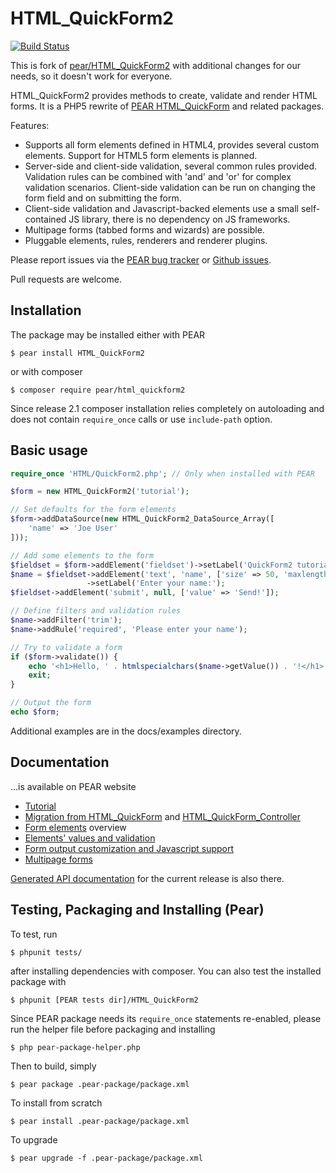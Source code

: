 # HTML_QuickForm2

[![Build Status](https://travis-ci.com/freelancehunt/HTML_QuickForm2/workflows/Continuous%20Integration/badge.svg?branch=trunk)](https://travis-ci.com/freelancehunt/HTML_QuickForm2/actions?query=branch%3Atrunk+workflow%3A%22Continuous+Integration%22)

This is fork of [pear/HTML_QuickForm2] with additional changes for our needs, so it doesn't work for everyone.

HTML_QuickForm2 provides methods to create, validate and render HTML forms. It is a PHP5 rewrite of [PEAR HTML_QuickForm]
and related packages.

Features:

 * Supports all form elements defined in HTML4, provides several custom elements. Support for HTML5 form elements is
   planned.
 * Server-side and client-side validation, several common rules provided. Validation rules can be combined with
   'and' and 'or' for complex validation scenarios. Client-side validation can be run on changing the form field and
   on submitting the form.
 * Client-side validation and Javascript-backed elements use a small self-contained JS library, there is no
   dependency on JS frameworks.
 * Multipage forms (tabbed forms and wizards) are possible.
 * Pluggable elements, rules, renderers and renderer plugins.

Please report issues via the [PEAR bug tracker] or [Github issues].

Pull requests are welcome.

[pear/HTML_QuickForm2]: https://github.com/pear/HTML_QuickForm2/
[PEAR HTML_QuickForm]: https://pear.php.net/package/HTML_QuickForm/
[PEAR bug tracker]: https://pear.php.net/bugs/search.php?cmd=display&package_name[]=HTML_QuickForm2
[Github issues]: https://github.com/pear/HTML_QuickForm2/issues

## Installation

The package may be installed either with PEAR

    $ pear install HTML_QuickForm2

or with composer

    $ composer require pear/html_quickform2

Since release 2.1 composer installation relies completely on autoloading and does not contain `require_once` calls or 
use `include-path` option.

## Basic usage

```PHP
require_once 'HTML/QuickForm2.php'; // Only when installed with PEAR

$form = new HTML_QuickForm2('tutorial');

// Set defaults for the form elements
$form->addDataSource(new HTML_QuickForm2_DataSource_Array([
    'name' => 'Joe User'
]));

// Add some elements to the form
$fieldset = $form->addElement('fieldset')->setLabel('QuickForm2 tutorial example');
$name = $fieldset->addElement('text', 'name', ['size' => 50, 'maxlength' => 255])
                 ->setLabel('Enter your name:');
$fieldset->addElement('submit', null, ['value' => 'Send!']);

// Define filters and validation rules
$name->addFilter('trim');
$name->addRule('required', 'Please enter your name');

// Try to validate a form
if ($form->validate()) {
    echo '<h1>Hello, ' . htmlspecialchars($name->getValue()) . '!</h1>';
    exit;
}

// Output the form
echo $form;
```

Additional examples are in the docs/examples directory.

## Documentation

...is available on PEAR website

 * [Tutorial](http://pear.php.net/manual/en/package.html.html-quickform2.tutorial.php)
 * [Migration from HTML_QuickForm](http://pear.php.net/manual/en/package.html.html-quickform2.qf-migration.php) and
   [HTML_QuickForm_Controller](http://pear.php.net/manual/en/package.html.html-quickform2.controller-migration.php)
 * [Form elements](http://pear.php.net/manual/en/package.html.html-quickform2.elements.php) overview
 * [Elements' values and validation](http://pear.php.net/manual/en/package.html.html-quickform2.values.php)
 * [Form output customization and Javascript support](http://pear.php.net/manual/en/package.html.html-quickform2.output.php)
 * [Multipage forms](http://pear.php.net/manual/en/package.html.html-quickform2.multipage.php)

[Generated API documentation](http://pear.php.net/package/HTML_QuickForm2/docs/latest/) for the current release is also there.

## Testing, Packaging and Installing (Pear)

To test, run

    $ phpunit tests/

after installing dependencies with composer. You can also test the installed package with

    $ phpunit [PEAR tests dir]/HTML_QuickForm2

Since PEAR package needs its `require_once` statements re-enabled, please run the helper file before packaging and
installing

    $ php pear-package-helper.php

Then to build, simply

    $ pear package .pear-package/package.xml

To install from scratch

    $ pear install .pear-package/package.xml

To upgrade

    $ pear upgrade -f .pear-package/package.xml
